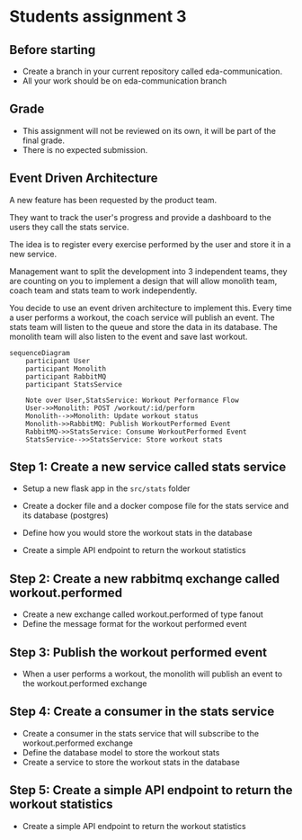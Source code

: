 # Students assignment 3

## Before starting

- Create a branch in your current repository called eda-communication.
- All your work should be on eda-communication branch

## Grade

- This assignment will not be reviewed on its own, it will be part of the final grade.
- There is no expected submission.

## Event Driven Architecture

A new feature has been requested by the product team.

They want to track the user's progress and provide a dashboard to the users they call the stats service.

The idea is to register every exercise performed by the user and store it in a new service.

Management want to split the development into 3 independent teams, they are counting on you to implement a design that will allow monolith team, coach team and stats team to work independently.

You decide to use an event driven architecture to implement this. Every time a user performs a workout, the coach service will publish an event. The stats team will listen to the queue and store the data in its database. The monolith team will also listen to the event and save last workout.

```mermaid
sequenceDiagram
    participant User
    participant Monolith
    participant RabbitMQ
    participant StatsService

    Note over User,StatsService: Workout Performance Flow
    User->>Monolith: POST /workout/:id/perform
    Monolith-->>Monolith: Update workout status
    Monolith->>RabbitMQ: Publish WorkoutPerformed Event
    RabbitMQ->>StatsService: Consume WorkoutPerformed Event
    StatsService-->>StatsService: Store workout stats

```

## Step 1: Create a new service called stats service

- Setup a new flask app in the `src/stats` folder
- Create a docker file and a docker compose file for the stats service and its database (postgres)

- Define how you would store the workout stats in the database
- Create a simple API endpoint to return the workout statistics

## Step 2: Create a new rabbitmq exchange called workout.performed

- Create a new exchange called workout.performed of type fanout
- Define the message format for the workout performed event

## Step 3: Publish the workout performed event

- When a user performs a workout, the monolith will publish an event to the workout.performed exchange

## Step 4: Create a consumer in the stats service

- Create a consumer in the stats service that will subscribe to the workout.performed exchange
- Define the database model to store the workout stats
- Create a service to store the workout stats in the database

## Step 5: Create a simple API endpoint to return the workout statistics

- Create a simple API endpoint to return the workout statistics
